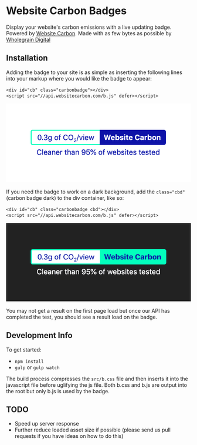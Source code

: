 # Website Carbon Badges

Display your website's carbon emissions with a live updating badge. Powered by [Website Carbon](https://websitecarbon.com). Made with as few bytes as possible by [Wholegrain Digital](https://wholegraindigital.com)



## Installation
Adding the badge to your site is as simple as inserting the following lines into your markup where you would like the badge to appear:
```
<div id="cb" class="carbonbadge"></div>
<script src="//api.websitecarbon.com/b.js" defer></script>
```

![Badge - Light Version](./badge-light.png "Badge - Light Version")

If you need the badge to work on a dark background, add the `class="cbd"` (carbon badge dark) to the div container, like so:
```
<div id="cb" class="carbonbadge cbd"></div>
<script src="//api.websitecarbon.com/b.js" defer></script>
```

![Badge - Dark Version](./badge-dark.png "Badge - Dark Version")

You may not get a result on the first page load but once our API has completed the test, you should see a result load on the badge.

## Development Info
To get started:
- `npm install`
- `gulp` or `gulp watch`

The build process compresses the `src/b.css` file and then inserts it into the javascript file before uglifying the js file. Both b.css and b.js are output into the root but only b.js is used by the badge.

## TODO
- Speed up server response
- Further reduce loaded asset size if possible (please send us pull requests if you have ideas on how to do this)
